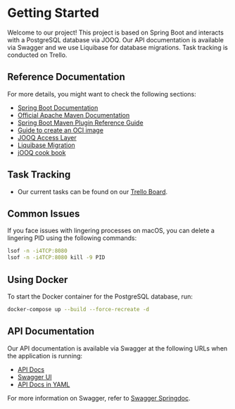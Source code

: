 # Getting Started

Welcome to our project! This project is based on Spring Boot and interacts with a PostgreSQL database via JOOQ. Our API documentation is available via Swagger and we use Liquibase for database migrations. Task tracking is conducted on Trello.

## Reference Documentation
For more details, you might want to check the following sections:

* [Spring Boot Documentation](https://docs.spring.io/spring-boot/docs/current/reference/html/features.html)
* [Official Apache Maven Documentation](https://maven.apache.org/guides/index.html)
* [Spring Boot Maven Plugin Reference Guide](https://docs.spring.io/spring-boot/docs/3.2.2/maven-plugin/reference/html/)
* [Guide to create an OCI image](https://docs.spring.io/spring-boot/docs/3.2.2/maven-plugin/reference/html/#build-image)
* [JOOQ Access Layer](https://docs.spring.io/spring-boot/docs/3.2.2/reference/htmlsingle/#data.sql.jooq)
* [Liquibase Migration](https://docs.spring.io/spring-boot/docs/3.2.2/reference/htmlsingle/#howto.data-initialization.migration-tool.liquibase)
* [jOOQ cook book](https://www.jooq.org/doc/3.19/manual/)

## Task Tracking
* Our current tasks can be found on our [Trello Board](https://trello.com/b/uaZkSku9/demo-spring-jook).

## Common Issues
If you face issues with lingering processes on macOS, you can delete a lingering PID using the following commands:
```sh
lsof -n -i4TCP:8080 
lsof -n -i4TCP:8080 kill -9 PID
```

## Using Docker
To start the Docker container for the PostgreSQL database, run:
```sh
docker-compose up --build --force-recreate -d
```

## API Documentation
Our API documentation is available via Swagger at the following URLs when the application is running:
* [API Docs](http://localhost:8080/v3/api-docs)
* [Swagger UI](http://localhost:8080/swagger-ui.html)
* [API Docs in YAML](http://localhost:8080/v3/api-docs.yaml)

For more information on Swagger, refer to [Swagger Springdoc](https://springdoc.org/#spring-webmvc-support).
